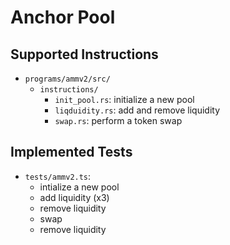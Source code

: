 # Anchor Pool
## Supported Instructions 

- `programs/ammv2/src/`
    - `instructions/`
        - `init_pool.rs`: initialize a new pool
        - `liqduidity.rs`: add and remove liquidity 
        - `swap.rs`: perform a token swap 

## Implemented Tests 

- `tests/ammv2.ts`: 
    - intialize a new pool 
    - add liquidity (x3)
    - remove liquidity 
    - swap 
    - remove liquidity 
